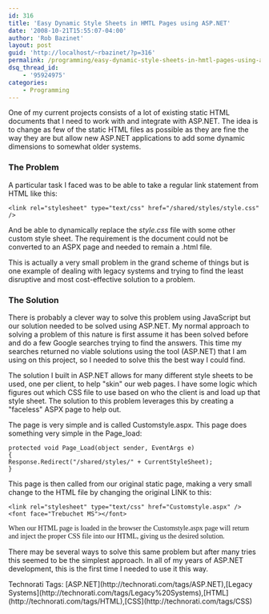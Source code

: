 ```yaml
---
id: 316
title: 'Easy Dynamic Style Sheets in HMTL Pages using ASP.NET'
date: '2008-10-21T15:55:07-04:00'
author: 'Rob Bazinet'
layout: post
guid: 'http://localhost/~rbazinet/?p=316'
permalink: /programming/easy-dynamic-style-sheets-in-hmtl-pages-using-asp-net/
dsq_thread_id:
    - '95924975'
categories:
    - Programming
---
```


One of my current projects consists of a lot of existing static HTML documents that I need to work with and integrate with ASP.NET. The idea is to change as few of the static HTML files as possible as they are fine the way they are but allow new ASP.NET applications to add some dynamic dimensions to somewhat older systems.

### The Problem

A particular task I faced was to be able to take a regular link statement from HTML like this:

```
<link rel="stylesheet" type="text/css" href="/shared/styles/style.css" />
```

And be able to dynamically replace the *style.css* file with some other custom style sheet. The requirement is the document could not be converted to an ASPX page and needed to remain a .html file.

This is actually a very small problem in the grand scheme of things but is one example of dealing with legacy systems and trying to find the least disruptive and most cost-effective solution to a problem.

### The Solution

There is probably a clever way to solve this problem using JavaScript but our solution needed to be solved using ASP.NET. My normal approach to solving a problem of this nature is first assume it has been solved before and do a few Google searches trying to find the answers. This time my searches returned no viable solutions using the tool (ASP.NET) that I am using on this project, so I needed to solve this the best way I could find.

The solution I built in ASP.NET allows for many different style sheets to be used, one per client, to help "skin" our web pages. I have some logic which figures out which CSS file to use based on who the client is and load up that style sheet. The solution to this problem leverages this by creating a "faceless" ASPX page to help out.

The page is very simple and is called Customstyle.aspx. This page does something very simple in the Page\_load:

```
protected void Page_Load(object sender, EventArgs e)
{
Response.Redirect("/shared/styles/" + CurrentStyleSheet);
}
```

This page is then called from our original static page, making a very small change to the HTML file by changing the original LINK to this:

```
<link rel="stylesheet" type="text/css" href="Customstyle.aspx" />
<font face="Trebuchet MS"></font>
```

<font face="Trebuchet MS">When our HTML page is loaded in the browser the Customstyle.aspx page will return and inject the proper CSS file into our HTML, giving us the desired solution.</font>

There may be several ways to solve this same problem but after many tries this seemed to be the simplest approach. In all of my years of ASP.NET development, this is the first time I needed to use it this way.

<div class="wlWriterSmartContent" id="scid:0767317B-992E-4b12-91E0-4F059A8CECA8:001b252f-8ec3-4830-99e3-6ee0a90c8234" style="padding-right: 0px; display: inline; padding-left: 0px; padding-bottom: 0px; margin: 0px; padding-top: 0px">Technorati Tags: [ASP.NET](http://technorati.com/tags/ASP.NET),[Legacy Systems](http://technorati.com/tags/Legacy%20Systems),[HTML](http://technorati.com/tags/HTML),[CSS](http://technorati.com/tags/CSS)</div>